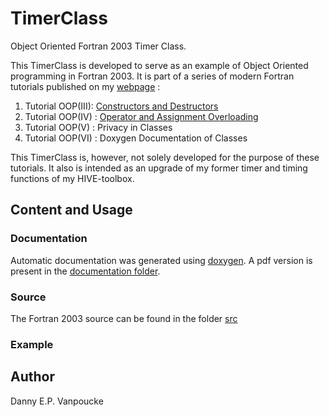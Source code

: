 # TimerClass
Object Oriented Fortran 2003 Timer Class.

This TimerClass is developed to serve as an example of Object Oriented programming
in Fortran 2003. It is part of a series of modern Fortran tutorials published on my 
[webpage](https://dannyvanpoucke.be) :
1. Tutorial OOP(III): [Constructors and Destructors](https://dannyvanpoucke.be/oop-fortran-tut4-en/)
2. Tutorial OOP(IV) : [Operator and Assignment Overloading](https://dannyvanpoucke.be/oop-fortran-tut5-en/)
3. Tutorial OOP(V)  : Privacy in Classes
4. Tutorial OOP(VI) : Doxygen Documentation of Classes

This TimerClass is, however, not solely developed for the purpose of these tutorials. It
also is intended as an upgrade of my former timer and timing functions of my HIVE-toolbox.

## Content and Usage
### Documentation
Automatic documentation was generated using [doxygen](http://www.doxygen.nl/index.html). 
A pdf version is present in the [documentation folder](/docs/).

### Source
The Fortran 2003 source can be found in the folder [src](/src/)

### Example

<!--
needs to be added
-->


## Author
Danny E.P. Vanpoucke


    


